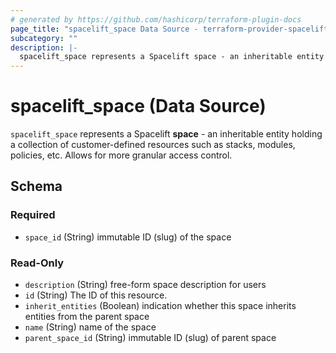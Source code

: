 ```yaml
---
# generated by https://github.com/hashicorp/terraform-plugin-docs
page_title: "spacelift_space Data Source - terraform-provider-spacelift"
subcategory: ""
description: |-
  spacelift_space represents a Spacelift space - an inheritable entity holding a collection of customer-defined resources such as stacks, modules, policies, etc. Allows for more granular access control.
---
```


# spacelift_space (Data Source)

`spacelift_space` represents a Spacelift **space** - an inheritable entity holding a collection of customer-defined resources such as stacks, modules, policies, etc. Allows for more granular access control.



<!-- schema generated by tfplugindocs -->
## Schema

### Required

- `space_id` (String) immutable ID (slug) of the space

### Read-Only

- `description` (String) free-form space description for users
- `id` (String) The ID of this resource.
- `inherit_entities` (Boolean) indication whether this space inherits entities from the parent space
- `name` (String) name of the space
- `parent_space_id` (String) immutable ID (slug) of parent space


